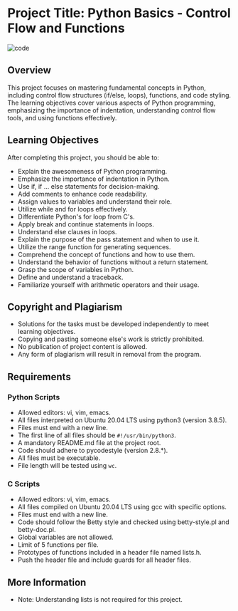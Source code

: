 # Project Title: Python Basics - Control Flow and Functions

![code](https://s3.amazonaws.com/intranet-projects-files/holbertonschool-higher-level_programming+/233/code.png)


## Overview

This project focuses on mastering fundamental concepts in Python, including control flow structures (if/else, loops), functions, and code styling. The learning objectives cover various aspects of Python programming, emphasizing the importance of indentation, understanding control flow tools, and using functions effectively.

## Learning Objectives

After completing this project, you should be able to:

- Explain the awesomeness of Python programming.
- Emphasize the importance of indentation in Python.
- Use if, if ... else statements for decision-making.
- Add comments to enhance code readability.
- Assign values to variables and understand their role.
- Utilize while and for loops effectively.
- Differentiate Python's for loop from C's.
- Apply break and continue statements in loops.
- Understand else clauses in loops.
- Explain the purpose of the pass statement and when to use it.
- Utilize the range function for generating sequences.
- Comprehend the concept of functions and how to use them.
- Understand the behavior of functions without a return statement.
- Grasp the scope of variables in Python.
- Define and understand a traceback.
- Familiarize yourself with arithmetic operators and their usage.

## Copyright and Plagiarism

- Solutions for the tasks must be developed independently to meet learning objectives.
- Copying and pasting someone else's work is strictly prohibited.
- No publication of project content is allowed.
- Any form of plagiarism will result in removal from the program.

## Requirements

### Python Scripts

- Allowed editors: vi, vim, emacs.
- All files interpreted on Ubuntu 20.04 LTS using python3 (version 3.8.5).
- Files must end with a new line.
- The first line of all files should be `#!/usr/bin/python3`.
- A mandatory README.md file at the project root.
- Code should adhere to pycodestyle (version 2.8.*).
- All files must be executable.
- File length will be tested using `wc`.

### C Scripts

- Allowed editors: vi, vim, emacs.
- All files compiled on Ubuntu 20.04 LTS using gcc with specific options.
- Files must end with a new line.
- Code should follow the Betty style and checked using betty-style.pl and betty-doc.pl.
- Global variables are not allowed.
- Limit of 5 functions per file.
- Prototypes of functions included in a header file named lists.h.
- Push the header file and include guards for all header files.

## More Information

- Note: Understanding lists is not required for this project.